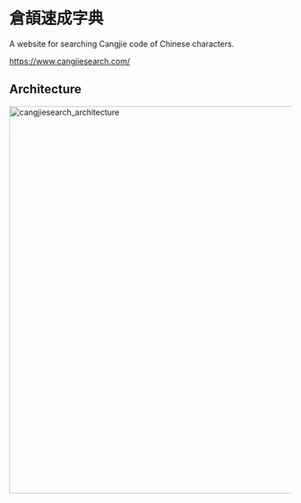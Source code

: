 # 倉頡速成字典
A website for searching Cangjie code of Chinese characters.

https://www.cangjiesearch.com/
## **Architecture**
<img width="790" height="691" alt="cangjiesearch_architecture" src="https://github.com/user-attachments/assets/c6ba8a5c-8d7d-4dde-b9cd-aae7308a7fc6" />
